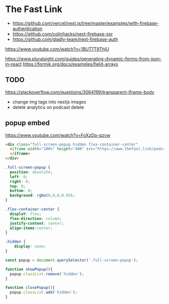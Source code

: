 # The Fast Link
- https://github.com/vercel/next.js/tree/master/examples/with-firebase-authentication
- https://github.com/colinhacks/next-firebase-ssr
- https://github.com/gladly-team/next-firebase-auth

https://www.youtube.com/watch?v=1BUT7T9ThlU

https://www.pluralsight.com/guides/generating-dynamic-forms-from-json-in-react
https://formik.org/docs/examples/field-arrays

## TODO
https://stackoverflow.com/questions/3064199/transparent-iframe-body

- change img tags into nextjs images
- delete analytics on podcast delete


## popup embed
https://www.youtube.com/watch?v=FoXzDp-qzvw
```html
<div class="full-screen-popup hidden flex-container-center"
  <iframe width="100%" height="400" src="https://www.thefast.link/podcastName" frameborder="0" allowfullscreen>
  </iframe>
</div>
```

```css
.full-screen-popup {
  position: absolute;
  left: 0;
  right: 0;
  top: 0;
  bottom: 0;
  background: rgba(0,0,0,0.85);
}

.flex-container-center {
  displaY: flex;
  flex-direction: column;
  justify-content: center;
  align-items:center;
}

.hidden {
    display: none;
}
```
```javascript
const popup = document.querySelector('.full-screen-popup');

function showPopup(){
  popup.classList.remove('hidden');
}

function closePopup(){
  popup.classList.add('hidden');
}
```

